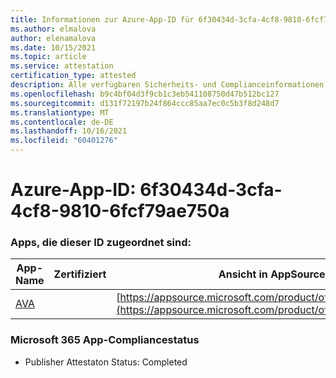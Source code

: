 ```yaml
---
title: Informationen zur Azure-App-ID für 6f30434d-3cfa-4cf8-9810-6fcf79ae750a
ms.author: elmalova
author: elenamalova
ms.date: 10/15/2021
ms.topic: article
ms.service: attestation
certification_type: attested
description: Alle verfügbaren Sicherheits- und Complianceinformationen für 6f30434d-3cfa-4cf8-9810-6fcf79ae750a.
ms.openlocfilehash: b9c4bf04d3f9cb1c3eb541108750d47b512bc127
ms.sourcegitcommit: d131f72197b24f864ccc85aa7ec0c5b3f8d248d7
ms.translationtype: MT
ms.contentlocale: de-DE
ms.lasthandoff: 10/16/2021
ms.locfileid: "60401276"
---
```

# <a name="azure-app-id-6f30434d-3cfa-4cf8-9810-6fcf79ae750a"></a>Azure-App-ID: 6f30434d-3cfa-4cf8-9810-6fcf79ae750a


### <a name="apps-associated-with-this-id"></a>Apps, die dieser ID zugeordnet sind:
| **App-Name** | **Zertifiziert** | **Ansicht in AppSource** |
|--------------|---------------|-----------------------|
| [AVA](https://docs.microsoft.com/microsoft-365-app-certification/forward/WA104381883) |  | [https://appsource.microsoft.com/product/office/WA104381883](https://appsource.microsoft.com/product/office/WA104381883) |

### <a name="microsoft-365-app-compliance-status"></a>Microsoft 365 App-Compliancestatus
- Publisher Attestaton Status: Completed
